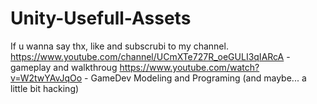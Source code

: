 # Unity-Usefull-Assets
If u wanna say thx, like and subscrubi to my channel.
https://www.youtube.com/channel/UCmXTe727R_oeGULI3qIARcA - gameplay and walkthroug
https://www.youtube.com/watch?v=W2twYAvJqOo - GameDev Modeling and Programing (and maybe... a little bit hacking)
